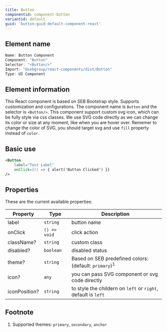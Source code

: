 ```yaml
---
title: Button
componentid: component-button
variantid: default
guid: 'button-guid-default-component-react'
---
```


## Element name
```javascript
Name: Button Component
Component: "Button"
Selector: "<Button/>"
Import: "@sebgroup/react-components/dist/Button"
Type: UI Component
```

## Element information 
This React component is based on SEB Bootstrap style. Supports customization and configurations. The component name is `Button` and the selector is `<Button/>`. This component support custom svg icon, which can be fully style via css classes. We use SVG code directly as we can change its color or size at any moment, like when you are hover over. Rememer to change the color of SVG, you should target svg and use `fill` property instead of `color`.

## Basic use
```html
<Button
    label="Test Label"
    onClick={() => { alert('Button Clicked') }}
/>
```

## Properties
These are the current available properties:

| Property   | Type                   | Description                                                       |
| ---------- | ---------------------- | ---------------------------------------------------------------- |
| label      | `string`               | button name                                                      |
| onClick    | `() => void`           | click action                                                     |
| className? | `string`               | custom class                                                     |
| disabled?  | `boolean`              | disabled status                                                  |
| theme?     | `string`               | Based on SEB predefined colors: (default: `primary`)<sup>1</sup> |
| icon?   | `any`    | you can pass SVG component or svg code directly|
| iconPosition?     | `string`               | to style the childern on `left` or `right`, default is `left` |


## Footnote
1. Supported themes: `primary`, `secondary`, `anchor`
